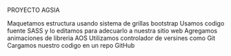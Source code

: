 PROYECTO AGSIA

Maquetamos estructura usando sistema de grillas bootstrap
Usamos codigo fuente SASS y lo editamos para adecuarlo a nuestra sitio web
Agregamos animaciones de libreria AOS
Utilizamos controlador de versines como Git
Cargamos nuestro codigo en un repo GitHub